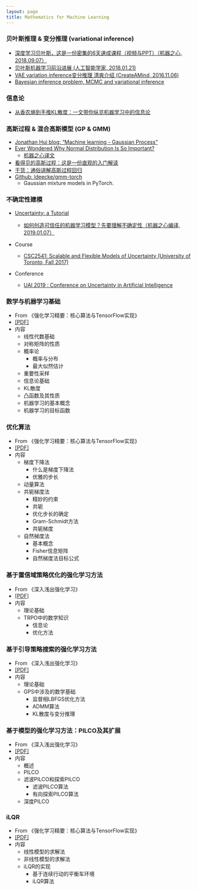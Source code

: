 ```yaml
---
layout: page
title: Mathematics for Machine Learning
---
```


### 贝叶斯推理 & 变分推理 (variational inference)

- [深度学习贝叶斯，这是一份密集的6天速成课程（视频与PPT）（机器之心, 2018.09.07）](https://mp.weixin.qq.com/s/KDARm-tgQ0pVhV3TKsoqrQ)
- [贝叶斯机器学习前沿进展 (人工智能学家, 2018.01.21)](https://mp.weixin.qq.com/s?__biz=MzIwOTA1MDAyNA==&mid=2649846553&idx=1&sn=9e60361c5795fe2dd7cfc6cc4735f286&chksm=8f7c13deb80b9ac8a3df084906652a20b6361f5fc209ea919ac621bae6399b6f71af5997c6d7&mpshare=1&scene=1&srcid=01221sj8TFKAesOjSLCl9phL%23rd)
- [VAE variation inference变分推理 清爽介绍 (CreateAMind, 2016.11.06)](https://mp.weixin.qq.com/s/9lNWkEEOk5vEkJ1f840zxA)
- [Bayesian inference problem, MCMC and variational inference](https://towardsdatascience.com/bayesian-inference-problem-mcmc-and-variational-inference-25a8aa9bce29)

### 信息论

- [从香农熵到手推KL散度：一文带你纵览机器学习中的信息论](https://mp.weixin.qq.com/s?__biz=MzA3MzI4MjgzMw==&mid=2650736188&idx=1&sn=05c4841eca8e72525dac6f6aff3b7690&chksm=871ac242b06d4b54381d9f7c6f11cfb8a44c803809edcd3d9c5fb84f3a5f2586022ae17b90d3&mpshare=1&scene=1&srcid=01142MsdLC8qk8AjNma1JVTC%23rd)

### 高斯过程 & 混合高斯模型 (GP & GMM)

- [Jonathan Hui blog: “Machine learning - Gaussian Process”](https://jhui.github.io/2017/01/15/Machine-learning-gaussian-process/#gaussian-process-gp)
- [Ever Wondered Why Normal Distribution Is So Important?](https://medium.com/fintechexplained/ever-wondered-why-normal-distribution-is-so-important-110a482abee3)
	- [机器之心译文](https://mp.weixin.qq.com/s?__biz=MzA3MzI4MjgzMw==&mid=2650765449&idx=1&sn=aa2e46c8bed1061f804aaf65231445ea&chksm=871abcf7b06d35e1ba2cb6bc8ea54b86173e2bb3cc6d2910556e1028a762fe041dfb5c6eddef&mpshare=1&scene=1&srcid=%23rd)
- [看得见的高斯过程：这是一份直观的入门解读](https://mp.weixin.qq.com/s/FJAgpbBgRA2Zk3BuiEwjdw)
- [干货：通俗讲解高斯过程回归](https://mp.weixin.qq.com/s/AsfNxoIk62cMSRymTB1QFA)
- [Github: ldeecke/gmm-torch](https://github.com/ldeecke/gmm-torch)
	- Gaussian mixture models in PyTorch.

### 不确定性建模

- [Uncertainty: a Tutorial](https://blog.evjang.com/2018/12/uncertainty.html)
	- [如何创造可信任的机器学习模型？先要理解不确定性（机器之心编译, 2019.01.07）](https://mp.weixin.qq.com/s/1rmNgShaBbpoeZ3cWCMPLw)

- Course
	- [CSC2541: Scalable and Flexible Models of Uncertainty (University of Toronto, Fall 2017)](https://csc2541-f17.github.io/)

- Conference
	- [UAI 2019 : Conference on Uncertainty in Artificial Intelligence](http://auai.org/uai2019/)

### 数学与机器学习基础

- From 《强化学习精要：核心算法与TensorFlow实现》
- [[PDF]](/math/math-resources/数学与机器学习基础.pdf)
- 内容
	- 线性代数基础
	- 对称矩阵的性质
	- 概率论
		- 概率与分布
		- 最大似然估计
	- 重要性采样
	- 信息论基础
	- KL散度
	- 凸函数及其性质
	- 机器学习的基本概念
	- 机器学习的目标函数

### 优化算法

- From 《强化学习精要：核心算法与TensorFlow实现》
- [[PDF]](/math/math-resources/优化算法.pdf)
- 内容
	- 梯度下降法
		- 什么是梯度下降法
		- 优雅的步长
	- 动量算法
	- 共轭梯度法
		- 精妙的约束
		- 共轭
		- 优化步长的确定
		- Gram-Schmidt方法
		- 共轭梯度
	- 自然梯度法
		- 基本概念
		- Fisher信息矩阵
		- 自然梯度法目标公式

### 基于置信域策略优化的强化学习方法

- From 《深入浅出强化学习》
- [[PDF]](/math/math-resources/基于置信域策略优化的强化学习方法.pdf)
- 内容
	- 理论基础
	- TRPO中的数学知识
		- 信息论
		- 优化方法


### 基于引导策略搜索的强化学习方法

- From 《深入浅出强化学习》
- [[PDF]](/math/math-resources/基于引导策略搜索的强化学习方法.pdf)
- 内容
	- 理论基础
	- GPS中涉及的数学基础
		- 监督相LBFGS优化方法
		- ADMM算法
		- KL散度与变分推理

### 基于模型的强化学习方法：PILCO及其扩展

- From 《深入浅出强化学习》
- [[PDF]](/math/math-resources/PILCO及其扩展.pdf)
- 内容
	- 概述
	- PILCO
	- 滤波PILCO和探索PILCO
		- 滤波PILCO算法
		- 有向探索PILCO算法
	- 深度PILCO

### iLQR

- From 《强化学习精要：核心算法与TensorFlow实现》
- [[PDF]](/math/math-resources/iLQR.pdf)
- 内容
	- 线性模型的求解法
	- 非线性模型的求解法
	- iLQR的实现
		- 基于连续行动的平衡车环境
		- iLQR算法















